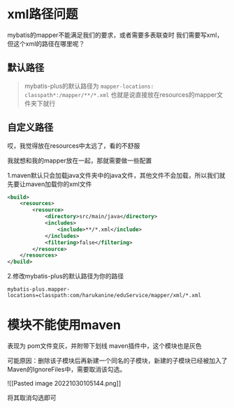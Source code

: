 
# xml路径问题

mybatis的mapper不能满足我们的要求，或者需要多表联查时
我们需要写xml，但这个xml的路径在哪里呢？

## 默认路径

>mybatis-plus的默认路径为
>`mapper-locations: classpath*:/mapper/**/*.xml`
>也就是说直接放在resources的mapper文件夹下就行


## 自定义路径

哎，我觉得放在resources中太远了，看的不舒服

我就想和我的mapper放在一起，那就需要做一些配置

1.maven默认只会加载java文件夹中的java文件，其他文件不会加载，所以我们就先要让maven加载你的xml文件
```xml
<build>  
    <resources>  
        <resource>  
            <directory>src/main/java</directory>  
            <includes>  
                <include>**/*.xml</include>  
            </includes>  
            <filtering>false</filtering>  
        </resource>  
    </resources>  
</build>
```

2.修改mybatis-plus的默认路径为你的路径
```properties
mybatis-plus.mapper-locations=classpath:com/harukanine/eduService/mapper/xml/*.xml
```


# 模块不能使用maven

表现为 pom文件变灰，并附带下划线
maven插件中，这个模块也是灰色

可能原因：删除该子模块后再新建一个同名的子模块，新建的子模块已经被加入了Maven的IgnoreFiles中，需要取消该勾选。

![[Pasted image 20221030105144.png]]

将其取消勾选即可


